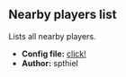 ## Nearby players list
Lists all nearby players.

  * **Config file:** [click!](InGameInfo-spthiel-nearbyplayers.xml)
  * **Author:** spthiel
